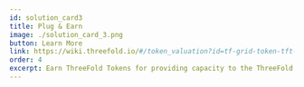```yaml
---
id: solution_card3
title: Plug & Earn
image: ./solution_card_3.png
button: Learn More
link: https://wiki.threefold.io/#/token_valuation?id=tf-grid-token-tft-valuation
order: 4
excerpt: Earn ThreeFold Tokens for providing capacity to the ThreeFold Grid. All financial transactions on the ThreeFold Grid are handled with ThreeFold Tokens (TFT). TFT lives on the of the Stellar (XLM) blockchain that has millions of users all over the world, providing them with a secure and scaleable blockchain solution that comes with a wide choice of wallets.
---
```

